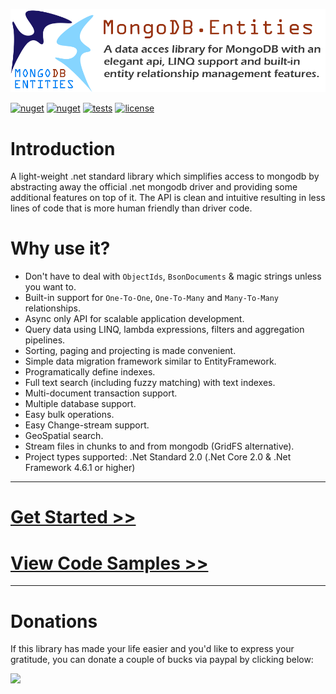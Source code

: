 ![](images/social.png)

[![nuget](https://img.shields.io/nuget/v/MongoDB.Entities?label=version&logo=NuGet&style=flat-square)](https://www.nuget.org/packages/MongoDB.Entities) [![nuget](https://img.shields.io/nuget/dt/MongoDB.Entities?color=blue&label=downloads&logo=NuGet&style=flat-square)](https://www.nuget.org/packages/MongoDB.Entities) [![tests](https://img.shields.io/azure-devops/tests/RyanGunner/MongoDB%20Entities/1?color=blue&label=tests&logo=Azure%20DevOps&style=flat-square)](https://dev.azure.com/RyanGunner/MongoDB%20Entities/_build/latest?definitionId=1) [![license](https://img.shields.io/github/license/dj-nitehawk/MongoDB.Entities?color=blue&label=license&logo=Github&style=flat-square)](https://github.com/dj-nitehawk/MongoDB.Entities/blob/master/README.md)

# Introduction
A light-weight .net standard library which simplifies access to mongodb by abstracting away the official .net mongodb driver and providing some additional features on top of it. The API is clean and intuitive resulting in less lines of code that is more human friendly than driver code.

# Why use it?
- Don't have to deal with `ObjectIds`, `BsonDocuments` & magic strings unless you want to.
- Built-in support for `One-To-One`, `One-To-Many` and `Many-To-Many` relationships.
- Async only API for scalable application development.
- Query data using LINQ, lambda expressions, filters and aggregation pipelines.
- Sorting, paging and projecting is made convenient.
- Simple data migration framework similar to EntityFramework.
- Programatically define indexes.
- Full text search (including fuzzy matching) with text indexes.
- Multi-document transaction support.
- Multiple database support.
- Easy bulk operations.
- Easy Change-stream support.
- GeoSpatial search.
- Stream files in chunks to and from mongodb (GridFS alternative).
- Project types supported: .Net Standard 2.0 (.Net Core 2.0 & .Net Framework 4.6.1 or higher)
---
# [Get Started >>](wiki/Get-Started.md)
# [View Code Samples >>](wiki/Code-Samples.md)
---
# Donations
If this library has made your life easier and you'd like to express your gratitude, you can donate a couple of bucks via paypal by clicking below:

[![](https://www.paypalobjects.com/en_US/i/btn/btn_donate_LG.gif)](https://www.paypal.com/cgi-bin/webscr?cmd=_s-xclick&hosted_button_id=9LM2APQXVA9VE)

